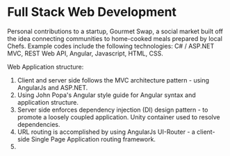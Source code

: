 # Full Stack Web Development
Personal contributions to a startup, Gourmet Swap, a social market built off the idea connecting communities to home-cooked meals prepared by local Chefs. Example codes include the following technologies: C# / ASP.NET MVC, REST Web API, Angular, Javascript, HTML, CSS.

Web Application structure:
1) Client and server side follows the MVC architecture pattern - using AngularJs and ASP.NET.
2) Using John Popa's Angular style guide for Angular syntax and application structure.
3) Server side enforces dependency injection (DI) design pattern - to promote a loosely coupled application. Unity container used to resolve dependencies. 
4) URL routing is accomplished by using AngularJs UI-Router - a client-side Single Page Application routing framework.  
5) 
